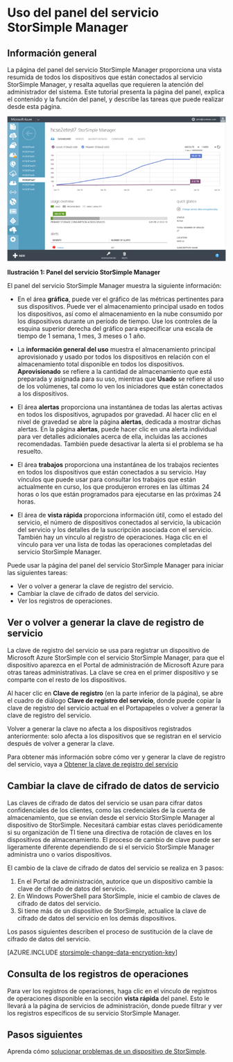 <properties 
   pageTitle="Uso del panel del servicio StorSimple Manager | Microsoft Azure"
   description="Describe el panel del servicio y explica cómo se usa para supervisar el estado de la solución de StorSimple."
   services="storsimple"
   documentationCenter=""
   authors="SharS"
   manager="carolz"
   editor="" />
<tags 
   ms.service="storsimple"
   ms.devlang="na"
   ms.topic="article"
   ms.tgt_pltfrm="na"
   ms.workload="na"
   ms.date="06/25/2015"
   ms.author="v-sharos" />

# Uso del panel del servicio StorSimple Manager

## Información general

La página del panel del servicio StorSimple Manager proporciona una vista resumida de todos los dispositivos que están conectados al servicio StorSimple Manager, y resalta aquellas que requieren la atención del administrador del sistema. Este tutorial presenta la página del panel, explica el contenido y la función del panel, y describe las tareas que puede realizar desde esta página.

![Panel del servicio](./media/storsimple-service-dashboard/HCS_ServiceDashboard.png)

**Ilustración 1: Panel del servicio StorSimple Manager**

El panel del servicio StorSimple Manager muestra la siguiente información:

- En el área **gráfica**, puede ver el gráfico de las métricas pertinentes para sus dispositivos. Puede ver el almacenamiento principal usado en todos los dispositivos, así como el almacenamiento en la nube consumido por los dispositivos durante un período de tiempo. Use los controles de la esquina superior derecha del gráfico para especificar una escala de tiempo de 1 semana, 1 mes, 3 meses o 1 año.

- La **información general del uso** muestra el almacenamiento principal aprovisionado y usado por todos los dispositivos en relación con el almacenamiento total disponible en todos los dispositivos. **Aprovisionado** se refiere a la cantidad de almacenamiento que está preparada y asignada para su uso, mientras que **Usado** se refiere al uso de los volúmenes, tal como lo ven los iniciadores que están conectados a los dispositivos.

- El área **alertas** proporciona una instantánea de todas las alertas activas en todos los dispositivos, agrupados por gravedad. Al hacer clic en el nivel de gravedad se abre la página **alertas**, dedicada a mostrar dichas alertas. En la página **alertas**, puede hacer clic en una alerta individual para ver detalles adicionales acerca de ella, incluidas las acciones recomendadas. También puede desactivar la alerta si el problema se ha resuelto.

- El área **trabajos** proporciona una instantánea de los trabajos recientes en todos los dispositivos que están conectados a su servicio. Hay vínculos que puede usar para consultar los trabajos que están actualmente en curso, los que produjeron errores en las últimas 24 horas o los que están programados para ejecutarse en las próximas 24 horas.

- El área de **vista rápida** proporciona información útil, como el estado del servicio, el número de dispositivos conectados al servicio, la ubicación del servicio y los detalles de la suscripción asociada con el servicio. También hay un vínculo al registro de operaciones. Haga clic en el vínculo para ver una lista de todas las operaciones completadas del servicio StorSimple Manager.

Puede usar la página del panel del servicio StorSimple Manager para iniciar las siguientes tareas:

- Ver o volver a generar la clave de registro del servicio.
- Cambiar la clave de cifrado de datos del servicio.
- Ver los registros de operaciones.

## Ver o volver a generar la clave de registro de servicio

La clave de registro del servicio se usa para registrar un dispositivo de Microsoft Azure StorSimple con el servicio StorSimple Manager, para que el dispositivo aparezca en el Portal de administración de Microsoft Azure para otras tareas administrativas. La clave se crea en el primer dispositivo y se comparte con el resto de los dispositivos.

Al hacer clic en **Clave de registro** (en la parte inferior de la página), se abre el cuadro de diálogo **Clave de registro del servicio**, donde puede copiar la clave de registro del servicio actual en el Portapapeles o volver a generar la clave de registro del servicio.

Volver a generar la clave no afecta a los dispositivos registrados anteriormente: solo afecta a los dispositivos que se registran en el servicio después de volver a generar la clave.

Para obtener más información sobre cómo ver y generar la clave de registro del servicio, vaya a [Obtener la clave de registro del servicio](storsimple-manage-service.md#get-the-service-registration-key)

## Cambiar la clave de cifrado de datos de servicio

Las claves de cifrado de datos del servicio se usan para cifrar datos confidenciales de los clientes, como las credenciales de la cuenta de almacenamiento, que se envían desde el servicio StorSimple Manager al dispositivo de StorSimple. Necesitará cambiar estas claves periódicamente si su organización de TI tiene una directiva de rotación de claves en los dispositivos de almacenamiento. El proceso de cambio de clave puede ser ligeramente diferente dependiendo de si el servicio StorSimple Manager administra uno o varios dispositivos.

El cambio de la clave de cifrado de datos del servicio se realiza en 3 pasos:

1. En el Portal de administración, autorice que un dispositivo cambie la clave de cifrado de datos del servicio.
2. En Windows PowerShell para StorSimple, inicie el cambio de claves de cifrado de datos del servicio.
3. Si tiene más de un dispositivo de StorSimple, actualice la clave de cifrado de datos del servicio en los demás dispositivos.

Los pasos siguientes describen el proceso de sustitución de la clave de cifrado de datos del servicio.

[AZURE.INCLUDE [storsimple-change-data-encryption-key](../../includes/storsimple-change-data-encryption-key.md)]


## Consulta de los registros de operaciones

Para ver los registros de operaciones, haga clic en el vínculo de registros de operaciones disponible en la sección **vista rápida** del panel. Esto le llevará a la página de servicios de administración, donde puede filtrar y ver los registros específicos de su servicio StorSimple Manager.

## Pasos siguientes

Aprenda cómo [solucionar problemas de un dispositivo de StorSimple](storsimple-troubleshoot-operational-device.md).

<!---HONumber=July15_HO4-->